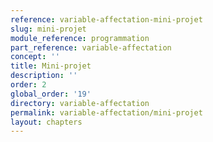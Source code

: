 ```yaml
---
reference: variable-affectation-mini-projet
slug: mini-projet
module_reference: programmation
part_reference: variable-affectation
concept: ''
title: Mini-projet
description: ''
order: 2
global_order: '19'
directory: variable-affectation
permalink: variable-affectation/mini-projet
layout: chapters
---
```

